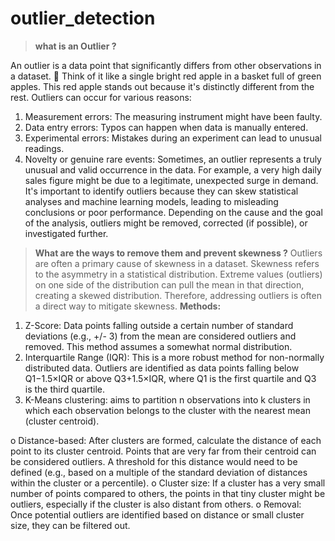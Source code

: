 # outlier_detection
> **what is an Outlier ?**

An outlier is a data point that significantly differs from other observations in a dataset. 🧐
Think of it like a single bright red apple in a basket full of green apples. This red apple stands out because it's distinctly different from the rest.
Outliers can occur for various reasons:
1. Measurement errors: The measuring instrument might have been faulty.
2. Data entry errors: Typos can happen when data is manually entered.
3. Experimental errors: Mistakes during an experiment can lead to unusual readings.
4. Novelty or genuine rare events: Sometimes, an outlier represents a truly unusual and valid occurrence in the data. For example, a very high daily sales figure might be due to a legitimate, unexpected surge in demand.
It's important to identify outliers because they can skew statistical analyses and machine learning models, leading to misleading conclusions or poor performance. Depending on the cause and the goal of the analysis, outliers might be removed, corrected (if possible), or investigated further.

> **What are the ways to remove them and prevent skewness ?**
Outliers are often a primary cause of skewness in a dataset. Skewness refers to the asymmetry in a statistical distribution. Extreme values (outliers) on one side of the distribution can pull the mean in that direction, creating a skewed distribution. Therefore, addressing outliers is often a direct way to mitigate skewness.
**Methods:**
1. Z-Score: Data points falling outside a certain number of standard deviations (e.g., +/- 3) from the mean are considered outliers and removed. This method assumes a somewhat normal distribution.
2. Interquartile Range (IQR): This is a more robust method for non-normally distributed data. Outliers are identified as data points falling below Q1−1.5×IQR or above Q3+1.5×IQR, where Q1 is the first quartile and Q3 is the third quartile.
3. K-Means clustering: aims to partition n observations into k clusters in which each observation belongs to the cluster with the nearest mean (cluster centroid).

  o	Distance-based: After clusters are formed, calculate the distance of each point to its cluster centroid. Points that are very far from their centroid can be considered outliers. A threshold for this distance 
       would need to be defined (e.g., based on a multiple of the standard deviation of distances within the cluster or a percentile).
  o	Cluster size: If a cluster has a very small number of points compared to others, the points in that tiny cluster might be outliers, especially if the cluster is also distant from others.
  o	Removal: Once potential outliers are identified based on distance or small cluster size, they can be filtered out.
